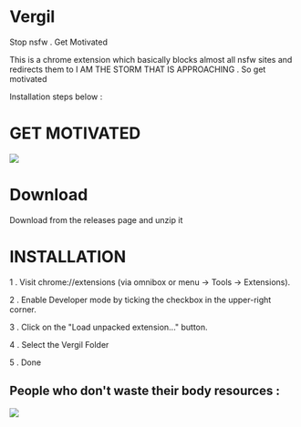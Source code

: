 # Vergil
Stop nsfw . Get Motivated

This is a chrome extension which basically blocks almost all nsfw sites and redirects them to I AM THE STORM THAT IS APPROACHING . So get motivated

Installation steps below :


# GET MOTIVATED
<img src = "https://smashboards.com/attachments/vergil-motivated-png.210140/">

# Download

Download from the releases page and unzip it

# INSTALLATION

1 . Visit chrome://extensions (via omnibox or menu -> Tools -> Extensions).

2 . Enable Developer mode by ticking the checkbox in the upper-right corner.

3 . Click on the "Load unpacked extension..." button.

4 . Select the Vergil Folder

5 . Done


## People who don't waste their body resources :

<img src = "https://media.tenor.com/images/f441bf4d6a7e6329981220844d3b22f7/tenor.gif">


